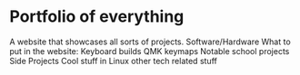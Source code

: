 # Portfolio of everything
A website that showcases all sorts of projects. Software/Hardware
What to put in the website:
  Keyboard builds
  QMK keymaps 
  Notable school projects
  Side Projects
  Cool stuff in Linux
  other tech related stuff 

